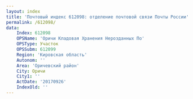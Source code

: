 ```yaml
---
layout: index
title: 'Почтовый индекс 612098: отделение почтовой связи Почты России'
permalink: /612098/
data:
    Index: 612098
    OPSName: 'Оричи Кладовая Хранения Нерозданных По'
    OPSType: Участок
    OPSSubm: 612099
    Region: 'Кировская область'
    Autonom: ''
    Area: 'Оричевский район'
    City: Оричи
    City1: ''
    ActDate: '20170926'
    IndexOld: ''
---
```

